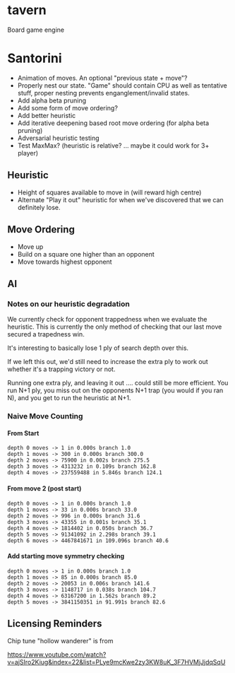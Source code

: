 # tavern
Board game engine

# Santorini
- Animation of moves. An optional "previous state + move"? 
- Properly nest our state. "Game" should contain CPU as well as tentative stuff, proper nesting prevents enganglement/invalid states.
- Add alpha beta pruning
- Add some form of move ordering?
- Add better heuristic
- Add iterative deepening based root move ordering (for alpha beta pruning)
- Adversarial heuristic testing
- Test MaxMax? (heuristic is relative? ... maybe it could work for 3+ player)

## Heuristic
- Height of squares available to move in (will reward high centre)
- Alternate "Play it out" heuristic for when we've discovered that we can definitely lose.

## Move Ordering
- Move up
- Build on a square one higher than an opponent 
- Move towards highest opponent

## AI 

### Notes on our heuristic degradation

We currently check for opponent trappedness when we evaluate the heuristic. This is currently the only method of checking that our last move secured a trapedness win.

It's interesting to basically lose 1 ply of search depth over this.

If we left this out, we'd still need to increase the extra ply to work out whether it's a trapping victory or not.

Running one extra ply, and leaving it out .... could still be more efficient. You run N+1 ply, you miss out on the opponents N+1 trap (you would if you ran N), and you get to run the heuristic at N+1.

### Naive Move Counting

#### From Start
    depth 0 moves -> 1 in 0.000s branch 1.0
    depth 1 moves -> 300 in 0.000s branch 300.0
    depth 2 moves -> 75900 in 0.002s branch 275.5
    depth 3 moves -> 4313232 in 0.109s branch 162.8
    depth 4 moves -> 237559488 in 5.846s branch 124.1
    
#### From move 2 (post start)
    depth 0 moves -> 1 in 0.000s branch 1.0
    depth 1 moves -> 33 in 0.000s branch 33.0
    depth 2 moves -> 996 in 0.000s branch 31.6
    depth 3 moves -> 43355 in 0.001s branch 35.1
    depth 4 moves -> 1814402 in 0.050s branch 36.7
    depth 5 moves -> 91341092 in 2.298s branch 39.1
    depth 6 moves -> 4467841671 in 109.096s branch 40.6
    
#### Add starting move symmetry checking
    depth 0 moves -> 1 in 0.000s branch 1.0
    depth 1 moves -> 85 in 0.000s branch 85.0
    depth 2 moves -> 20053 in 0.006s branch 141.6
    depth 3 moves -> 1148717 in 0.038s branch 104.7
    depth 4 moves -> 63167200 in 1.562s branch 89.2
    depth 5 moves -> 3841150351 in 91.991s branch 82.6

## Licensing Reminders

Chip tune "hollow wanderer" is from 

https://www.youtube.com/watch?v=ajSIro2Kiug&index=22&list=PLye9mcKwe2zy3KW8uK_3F7HVMjJjdqSqU
